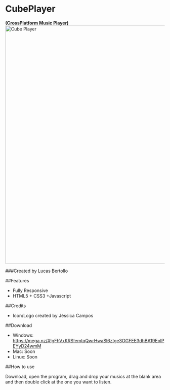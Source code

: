 # CubePlayer 
**(CrossPlatform Music Player)**
<a href="http://lucasbertollo.orgfree.com/cubeplayer.html" target="_blank"><img src="http://lucasbertollo.orgfree.com/assets/images/projects/project-featured.png" alt="Cube Player" width="750" /></a>


###Created by Lucas Bertollo

##Features

-  Fully Responsive
-  HTML5 + CSS3 +Javascript

##Credits

- Icon/Logo created by Jéssica Campos

##Download

- Windows: https://mega.nz/#!gFhVxKRS!emtqQwrHwaSl6ztge3OGFEE3dhBA19EolPEYyD24wmM
- Mac: Soon
- Linux: Soon

##How to use

Download, open the program, drag and drop your musics at the blank area and then double click at the one you want to listen.
